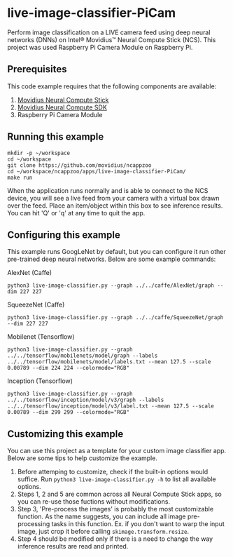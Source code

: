 # live-image-classifier-PiCam

Perform image classification on a LIVE camera feed using deep neural networks (DNNs) on Intel® Movidius™ Neural Compute Stick (NCS). 
This project was used Raspberry Pi Camera Module on Raspberry Pi. 


## Prerequisites

This code example requires that the following components are available:
1. <a href="https://developer.movidius.com/buy" target="_blank">Movidius Neural Compute Stick</a>
2. <a href="https://developer.movidius.com/start" target="_blank">Movidius Neural Compute SDK</a>
3. Raspberry Pi Camera Module

## Running this example

~~~
mkdir -p ~/workspace
cd ~/workspace
git clone https://github.com/movidius/ncappzoo
cd ~/workspace/ncappzoo/apps/live-image-classifier-PiCam/
make run
~~~

When the application runs normally and is able to connect to the NCS device, you will see a live feed from your camera with a virtual box drawn over the feed. Place an item/object within this box to see inference results. You can hit 'Q' or 'q' at any time to quit the app.
 
## Configuring this example

This example runs GoogLeNet by default, but you can configure it run other pre-trained deep neural networks. Below are some example commands:

AlexNet (Caffe)
~~~
python3 live-image-classifier.py --graph ../../caffe/AlexNet/graph --dim 227 227
~~~

SqueezeNet (Caffe)
~~~
python3 live-image-classifier.py --graph ../../caffe/SqueezeNet/graph --dim 227 227
~~~

Mobilenet (Tensorflow)
~~~
python3 live-image-classifier.py --graph ../../tensorflow/mobilenets/model/graph --labels ../../tensorflow/mobilenets/model/labels.txt --mean 127.5 --scale 0.00789 --dim 224 224 --colormode="RGB"
~~~

Inception (Tensorflow)
~~~
python3 live-image-classifier.py --graph ../../tensorflow/inception/model/v3/graph --labels ../../tensorflow/inception/model/v3/label.txt --mean 127.5 --scale 0.00789 --dim 299 299 --colormode="RGB"
~~~

## Customizing this example

You can use this project as a template for your custom image classifier app. Below are some tips to help customize the example.

1. Before attemping to customize, check if the built-in options would suffice. Run `python3 live-image-classifier.py -h` to list all available options.
2. Steps 1, 2 and 5 are common across all Neural Compute Stick apps, so you can re-use those fuctions without modifications.
3. Step 3, 'Pre-process the images' is probably the most customizable function. As the name suggests, you can include all image pre-processing tasks in this function. Ex. if you don't want to warp the input image, just crop it before calling `skimage.transform.resize`.
4. Step 4 should be modified only if there is a need to change the way inference results are read and printed.
